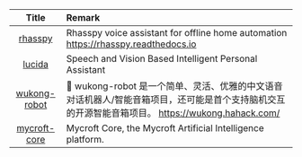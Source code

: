 | Title | Remark |
| :----: | :---- |
|[rhasspy](https://github.com/synesthesiam/rhasspy)|Rhasspy voice assistant for offline home automation https://rhasspy.readthedocs.io|
|[lucida](https://github.com/claritylab/lucida)|Speech and Vision Based Intelligent Personal Assistant|
|[wukong-robot](https://github.com/wzpan/wukong-robot)|🤖 wukong-robot 是一个简单、灵活、优雅的中文语音对话机器人/智能音箱项目，还可能是首个支持脑机交互的开源智能音箱项目。 https://wukong.hahack.com/|
|[mycroft-core](https://github.com/MycroftAI/mycroft-core)|Mycroft Core, the Mycroft Artificial Intelligence platform. |













